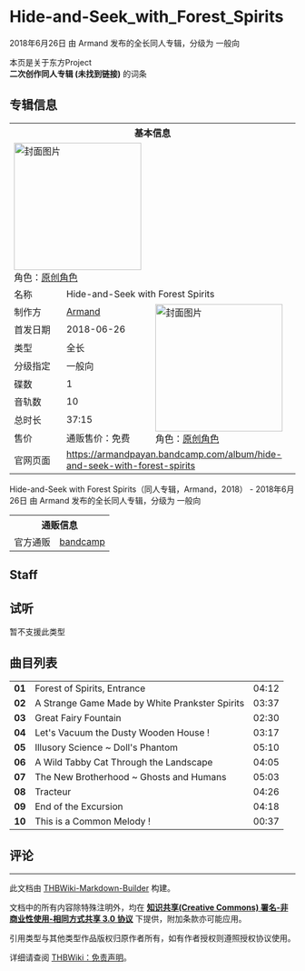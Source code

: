 # Hide-and-Seek_with_Forest_Spirits

<!-- source html: G:\repos\THBWiki-Markdown-Builder\THBWikiMarkdown\Temp\main\4\44\ns0%3AHide-and-Seek_with_Forest_Spirits.html -->

2018年6月26日 由 Armand  发布的全长同人专辑，分级为 一般向

本页是关于东方Project  
 **二次创作同人专辑 (未找到链接)** 的词条
## 专辑信息

<table><tbody><tr><th colspan="3">基本信息</th></tr><tr><td class="cover-artwork-mobile" colspan="2"><a href="./文件-Hide-and-Seek_with_Forest_Spirits封面.jpg.md" class="image" title="封面图片"><img alt="封面图片" src="https://upload.thwiki.cc/thumb/0/0d/Hide-and-Seek_with_Forest_Spirits%E5%B0%81%E9%9D%A2.jpg/224px-Hide-and-Seek_with_Forest_Spirits%E5%B0%81%E9%9D%A2.jpg" decoding="async" loading="lazy" width="224" height="224" srcset="https://upload.thwiki.cc/thumb/0/0d/Hide-and-Seek_with_Forest_Spirits%E5%B0%81%E9%9D%A2.jpg/336px-Hide-and-Seek_with_Forest_Spirits%E5%B0%81%E9%9D%A2.jpg 1.5x, https://upload.thwiki.cc/thumb/0/0d/Hide-and-Seek_with_Forest_Spirits%E5%B0%81%E9%9D%A2.jpg/448px-Hide-and-Seek_with_Forest_Spirits%E5%B0%81%E9%9D%A2.jpg 2x" data-file-width="1280" data-file-height="1280"></a><div class="cover-char">角色：<a href="/index.php?title=%E5%8E%9F%E5%88%9B%E8%A7%92%E8%89%B2&amp;action=edit&amp;redlink=1" class="new" title="原创角色（页面不存在）">原创角色</a></div></td>
</tr><tr><td class="label">名称</td><td colspan="2"> Hide-and-Seek with Forest Spirits </td></tr><tr><td class="label">制作方</td><td><a href="./Armand.md" title="Armand">Armand</a></td><td class="cover-artwork" rowspan="8" style="min-width:224px;"><a href="./文件-Hide-and-Seek_with_Forest_Spirits封面.jpg.md" class="image" title="封面图片"><img alt="封面图片" src="https://upload.thwiki.cc/thumb/0/0d/Hide-and-Seek_with_Forest_Spirits%E5%B0%81%E9%9D%A2.jpg/224px-Hide-and-Seek_with_Forest_Spirits%E5%B0%81%E9%9D%A2.jpg" decoding="async" loading="lazy" width="224" height="224" srcset="https://upload.thwiki.cc/thumb/0/0d/Hide-and-Seek_with_Forest_Spirits%E5%B0%81%E9%9D%A2.jpg/336px-Hide-and-Seek_with_Forest_Spirits%E5%B0%81%E9%9D%A2.jpg 1.5x, https://upload.thwiki.cc/thumb/0/0d/Hide-and-Seek_with_Forest_Spirits%E5%B0%81%E9%9D%A2.jpg/448px-Hide-and-Seek_with_Forest_Spirits%E5%B0%81%E9%9D%A2.jpg 2x" data-file-width="1280" data-file-height="1280"></a><div class="cover-char">角色：<a href="/index.php?title=%E5%8E%9F%E5%88%9B%E8%A7%92%E8%89%B2&amp;action=edit&amp;redlink=1" class="new" title="原创角色（页面不存在）">原创角色</a></div></td>
</tr><tr><td class="label">首发日期</td><td>2018-06-26</td></tr><tr><td class="label">类型</td><td>全长</td></tr><tr><td class="label">分级指定</td><td>一般向</td></tr><tr><td class="label">碟数</td><td>1</td></tr><tr><td class="label">音轨数</td><td>10</td></tr><tr><td class="label">总时长</td><td>37:15</td></tr><tr><td class="label">售价</td><td>通贩售价：免费</td></tr>
<tr><td class="label">官网页面</td><td colspan="2"><a rel="nofollow" class="external free" href="https://armandpayan.bandcamp.com/album/hide-and-seek-with-forest-spirits">https://armandpayan.bandcamp.com/album/hide-and-seek-with-forest-spirits</a></td></tr></tbody></table>

Hide-and-Seek with Forest Spirits（同人专辑，Armand，2018） - 2018年6月26日 由 Armand  发布的全长同人专辑，分级为 一般向

<table><tbody><tr><th colspan="3">通贩信息</th></tr><tr><td class="label">官方通贩</td><td colspan="2"><a rel="nofollow" class="external text" href="https://armandpayan.bandcamp.com/album/hide-and-seek-with-forest-spirits">bandcamp</a></td></tr></tbody></table>


## Staff
## 试听
  
暂不支援此类型
  

## 曲目列表

<table><tbody><tr><td id="1" class="info"><b>01</b></td><td id="Forest_of_Spirits,_Entrance" colspan="2" class="title">Forest of Spirits, Entrance<span class="thcsearchlinks"><a rel="nofollow" class="external text" href="https://cd.thwiki.cc?&amp;fromwiki=Hide-and-Seek_with_Forest_Spirits"><span title="搜索相似同人曲"></span></a></span></td><td class="time">04:12</td></tr>
<tr><td id="2" class="info"><b>02</b></td><td id="A_Strange_Game_Made_by_White_Prankster_Spirits" colspan="2" class="title">A Strange Game Made by White Prankster Spirits<span class="thcsearchlinks"><a rel="nofollow" class="external text" href="https://cd.thwiki.cc?&amp;fromwiki=Hide-and-Seek_with_Forest_Spirits"><span title="搜索相似同人曲"></span></a></span></td><td class="time">03:37</td></tr>
<tr><td id="3" class="info"><b>03</b></td><td id="Great_Fairy_Fountain" colspan="2" class="title">Great Fairy Fountain<span class="thcsearchlinks"><a rel="nofollow" class="external text" href="https://cd.thwiki.cc?&amp;fromwiki=Hide-and-Seek_with_Forest_Spirits"><span title="搜索相似同人曲"></span></a></span></td><td class="time">02:30</td></tr>
<tr><td id="4" class="info"><b>04</b></td><td id="Let&#39;s_Vacuum_the_Dusty_Wooden_House_!" colspan="2" class="title">Let&#39;s Vacuum the Dusty Wooden House&#160;!<span class="thcsearchlinks"><a rel="nofollow" class="external text" href="https://cd.thwiki.cc?&amp;fromwiki=Hide-and-Seek_with_Forest_Spirits"><span title="搜索相似同人曲"></span></a></span></td><td class="time">03:17</td></tr>
<tr><td id="5" class="info"><b>05</b></td><td id="Illusory_Science_~_Doll&#39;s_Phantom" colspan="2" class="title">Illusory Science ~ Doll&#39;s Phantom<span class="thcsearchlinks"><a rel="nofollow" class="external text" href="https://cd.thwiki.cc?&amp;fromwiki=Hide-and-Seek_with_Forest_Spirits"><span title="搜索相似同人曲"></span></a></span></td><td class="time">05:10</td></tr>
<tr><td id="6" class="info"><b>06</b></td><td id="A_Wild_Tabby_Cat_Through_the_Landscape" colspan="2" class="title">A Wild Tabby Cat Through the Landscape<span class="thcsearchlinks"><a rel="nofollow" class="external text" href="https://cd.thwiki.cc?&amp;fromwiki=Hide-and-Seek_with_Forest_Spirits"><span title="搜索相似同人曲"></span></a></span></td><td class="time">04:05</td></tr>
<tr><td id="7" class="info"><b>07</b></td><td id="The_New_Brotherhood_~_Ghosts_and_Humans" colspan="2" class="title">The New Brotherhood ~ Ghosts and Humans<span class="thcsearchlinks"><a rel="nofollow" class="external text" href="https://cd.thwiki.cc?&amp;fromwiki=Hide-and-Seek_with_Forest_Spirits"><span title="搜索相似同人曲"></span></a></span></td><td class="time">05:03</td></tr>
<tr><td id="8" class="info"><b>08</b></td><td id="Tracteur" colspan="2" class="title">Tracteur<span class="thcsearchlinks"><a rel="nofollow" class="external text" href="https://cd.thwiki.cc?&amp;fromwiki=Hide-and-Seek_with_Forest_Spirits"><span title="搜索相似同人曲"></span></a></span></td><td class="time">04:26</td></tr>
<tr><td id="9" class="info"><b>09</b></td><td id="End_of_the_Excursion" colspan="2" class="title">End of the Excursion<span class="thcsearchlinks"><a rel="nofollow" class="external text" href="https://cd.thwiki.cc?&amp;fromwiki=Hide-and-Seek_with_Forest_Spirits"><span title="搜索相似同人曲"></span></a></span></td><td class="time">04:18</td></tr>
<tr><td id="10" class="info"><b>10</b></td><td id="This_is_a_Common_Melody_!" colspan="2" class="title">This is a Common Melody&#160;!<span class="thcsearchlinks"><a rel="nofollow" class="external text" href="https://cd.thwiki.cc?&amp;fromwiki=Hide-and-Seek_with_Forest_Spirits"><span title="搜索相似同人曲"></span></a></span></td><td class="time">00:37</td></tr></tbody></table>


## 评论




---

此文档由 [THBWiki-Markdown-Builder](https://github.com/Delsin-Yu/THBWiki-Markdown-Builder) 构建。

文档中的所有内容除特殊注明外，均在 [**知识共享(Creative Commons) 署名-非商业性使用-相同方式共享 3.0 协议**](https://creativecommons.org/licenses/by-sa/3.0/deed.zh-hans) 下提供，附加条款亦可能应用。

引用类型与其他类型作品版权归原作者所有，如有作者授权则遵照授权协议使用。

详细请查阅 [THBWiki：免责声明](https://thbwiki.cc/THBWiki:%E5%85%8D%E8%B4%A3%E5%A3%B0%E6%98%8E)。

